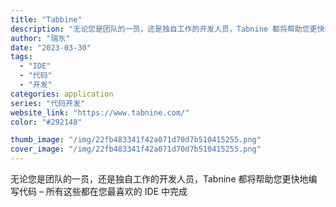 ```yaml
---
title: "Tabbine"
description: "无论您是团队的一员，还是独自工作的开发人员，Tabnine 都将帮助您更快地编写代码 – 所有这些都在您最喜欢的 IDE"
author: "瑞东"
date: "2023-03-30"
tags:
  - "IDE"
  - "代码"
  - "开发"
categories: application
series: "代码开发"
website_link: "https://www.tabnine.com/"
color: "#292148"

thumb_image: "/img/22fb483341f42a071d70d7b510415255.png"
cover_image: "/img/22fb483341f42a071d70d7b510415255.png"
---
```


无论您是团队的一员，还是独自工作的开发人员，Tabnine 都将帮助您更快地编写代码 – 所有这些都在您最喜欢的 IDE 中完成